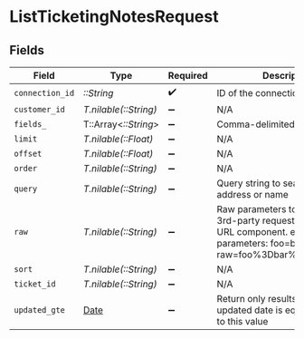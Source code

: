 # ListTicketingNotesRequest


## Fields

| Field                                                                                                                                            | Type                                                                                                                                             | Required                                                                                                                                         | Description                                                                                                                                      |
| ------------------------------------------------------------------------------------------------------------------------------------------------ | ------------------------------------------------------------------------------------------------------------------------------------------------ | ------------------------------------------------------------------------------------------------------------------------------------------------ | ------------------------------------------------------------------------------------------------------------------------------------------------ |
| `connection_id`                                                                                                                                  | *::String*                                                                                                                                       | :heavy_check_mark:                                                                                                                               | ID of the connection                                                                                                                             |
| `customer_id`                                                                                                                                    | *T.nilable(::String)*                                                                                                                            | :heavy_minus_sign:                                                                                                                               | N/A                                                                                                                                              |
| `fields_`                                                                                                                                        | T::Array<*::String*>                                                                                                                             | :heavy_minus_sign:                                                                                                                               | Comma-delimited fields to return                                                                                                                 |
| `limit`                                                                                                                                          | *T.nilable(::Float)*                                                                                                                             | :heavy_minus_sign:                                                                                                                               | N/A                                                                                                                                              |
| `offset`                                                                                                                                         | *T.nilable(::Float)*                                                                                                                             | :heavy_minus_sign:                                                                                                                               | N/A                                                                                                                                              |
| `order`                                                                                                                                          | *T.nilable(::String)*                                                                                                                            | :heavy_minus_sign:                                                                                                                               | N/A                                                                                                                                              |
| `query`                                                                                                                                          | *T.nilable(::String)*                                                                                                                            | :heavy_minus_sign:                                                                                                                               | Query string to search. eg. email address or name                                                                                                |
| `raw`                                                                                                                                            | *T.nilable(::String)*                                                                                                                            | :heavy_minus_sign:                                                                                                                               | Raw parameters to include in the 3rd-party request. Encoded as a URL component. eg. raw parameters: foo=bar&zoo=bar -> raw=foo%3Dbar%26zoo%3Dbar |
| `sort`                                                                                                                                           | *T.nilable(::String)*                                                                                                                            | :heavy_minus_sign:                                                                                                                               | N/A                                                                                                                                              |
| `ticket_id`                                                                                                                                      | *T.nilable(::String)*                                                                                                                            | :heavy_minus_sign:                                                                                                                               | N/A                                                                                                                                              |
| `updated_gte`                                                                                                                                    | [Date](https://ruby-doc.org/stdlib-2.6.1/libdoc/date/rdoc/Date.html)                                                                             | :heavy_minus_sign:                                                                                                                               | Return only results whose updated date is equal or greater to this value                                                                         |